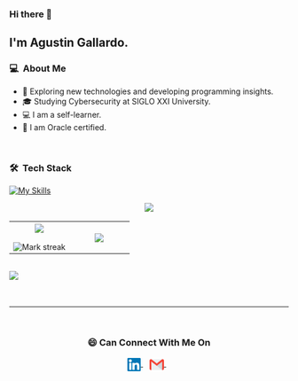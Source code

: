 


### Hi there 👋

## I'm Agustin Gallardo.
### 💻 &nbsp;About Me 

- 🤔 Exploring new technologies and developing programming insights.
- 🎓 Studying Cybersecurity at SIGLO XXI University.
- 💻 I am a self-learner.
- 📝 I am Oracle certified.


<br>

### 🛠 &nbsp;Tech Stack
[![My Skills](https://skillicons.dev/icons?i=java,c,cpp,js,react,css,html,discord,eclipse,git,github,linux,vscode,wordpress,mysql)](https://skillicons.dev)

<p  align="center">
<img src="https://user-images.githubusercontent.com/73097560/115834477-dbab4500-a447-11eb-908a-139a6edaec5c.gif"> 
                  
  <br>

  
  
  
<table border="0" align="center">
<tr border="0">
<td width="50%" align="center">
  
  <img  align="center"  src="https://github-readme-stats.vercel.app/api?username=trashexa&theme=cobalt&show_icons=true&count_private=true" />
  <br></br>
  <img  title="🔥 Get streak stats for your profile at git.io/streak-stats" alt="Mark streak" src="https://github-readme-streak-stats.herokuapp.com/?user=trashexa&theme=dark&hide_border=true" />


  
</td>

<td width="50%" align="center">

  <img  align="center"  src="https://github-readme-stats.anuraghazra1.vercel.app/api/top-langs/?username=trashexa&theme=dark&hide_border=true&no-bg=true&no-frame=true&langs_count=10"/>
  
  </td>
</tr>
</table>

<br>

<img src="https://user-images.githubusercontent.com/73097560/115834477-dbab4500-a447-11eb-908a-139a6edaec5c.gif">
</p>                                                                                      

 <br> 
 
 <hr>
 
 <br>

  <div align="center">
  <h3><b>😄 Can Connect With Me On</b></h3>
  </div>
  <p align="center">
  <a href="https://www.linkedin.com/in/gallardoagustin/" target="_blank">
    <img align="center" alt="Agustin Gallardo | Linkedin" width="24px" src="https://github.com/SatYu26/SatYu26/blob/master/Assets/Linkedin.svg" />
  </a> &nbsp;&nbsp;
  <a href="mailto:agustin.gallardo423@gmail.com" >
    <img align="center" alt="Agustin Gallardo | Gmail" width="26px" src="https://github.com/SatYu26/SatYu26/blob/master/Assets/Gmail.svg" />
  </a> &nbsp;&nbsp;
  <p>
